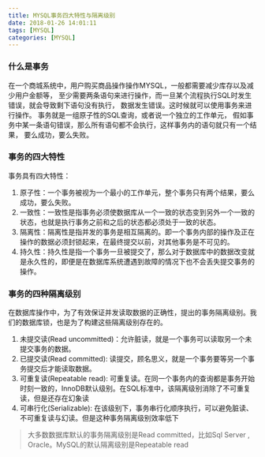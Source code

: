 ```yaml
---
title: MYSQL事务四大特性与隔离级别
date: 2018-01-26 14:01:11
tags: [MYSQL]
categories: [MYSQL]
---
```

### 什么是事务
在一个商城系统中，用户购买商品操作操作MYSQL，一般都需要减少库存以及减少用户金额等，
至少需要两条语句来进行操作，而一旦某个流程执行SQL时发生错误，就会导致剩下语句没有执行，
数据发生错误。这时候就可以使用事务来进行操作。
事务就是一组原子性的SQL查询，或者说一个独立的工作单元，
假如事务中某一条语句错误，那么所有语句都不会执行，这样事务内的语句就只有一个结果，
要么成功，要么失败。
<!-- more -->
### 事务的四大特性

事务具有四大特性：
1. 原子性：一个事务被视为一个最小的工作单元，整个事务只有两个结果，要么成功，要么失败。
2. 一致性：一致性是指事务必须使数据库从一个一致的状态变到另外一个一致的状态，也就是执行事务之前和之后的状态都必须处于一致的状态。
3. 隔离性：隔离性是指并发的事务是相互隔离的。即一个事务内部的操作及正在操作的数据必须封锁起来，在最终提交以前，对其他事务是不可见的。
4. 持久性：持久性是指一个事务一旦被提交了，那么对于数据库中的数据改变就是永久性的，即便是在数据库系统遭遇到故障的情况下也不会丢失提交事务的操作。

### 事务的四种隔离级别
在数据库操作中，为了有效保证并发读取数据的正确性，提出的事务隔离级别。我们的数据库锁，也是为了构建这些隔离级别存在的。

1. 未提交读(Read uncommitted)：允许脏读，就是一个事务可以读取另一个未提交事务的数据。
2. 已提交读(Read committed): 读提交，顾名思义，就是一个事务要等另一个事务提交后才能读取数据。
3. 可重复读(Repeatable read): 可重复读。在同一个事务内的查询都是事务开始时刻一致的，InnoDB默认级别。在SQL标准中，该隔离级别消除了不可重复读，但是还存在幻象读
4. 可串行化(Serializable): 在该级别下，事务串行化顺序执行，可以避免脏读、不可重复读与幻读。但是这种事务隔离级别效率低下
> 大多数数据库默认的事务隔离级别是Read committed，比如Sql Server , Oracle。MySQL的默认隔离级别是Repeatable read